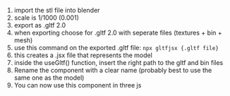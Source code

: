 1. import the stl file into blender
2. scale is 1/1000 (0.001)
3. export as .gltf 2.0
4. when exporting choose for .gltf 2.0 with seperate files (textures + bin + mesh)
5. use this command on the exported .gltf file: ``` npx gltfjsx {.gltf file} ```
6. this creates a .jsx file that represents the model
7. inside the useGltf() function, insert the right path to the gltf and bin files
8. Rename the component with a clear name (probably best to use the same one as the model)
9. You can now use this component in three js
